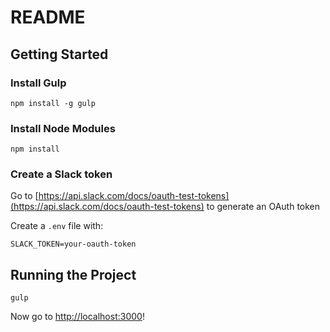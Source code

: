 # README

## Getting Started

### Install Gulp

    npm install -g gulp

### Install Node Modules

    npm install

### Create a Slack token

Go to [https://api.slack.com/docs/oauth-test-tokens](https://api.slack.com/docs/oauth-test-tokens) to generate an OAuth token

Create a `.env` file with:

    SLACK_TOKEN=your-oauth-token

## Running the Project

    gulp

Now go to [http://localhost:3000](http://localhost:3000)!
